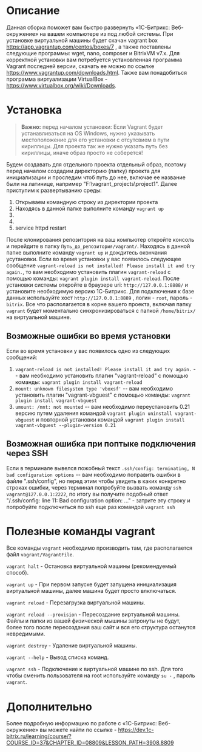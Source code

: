 # Описание

Данная сборка поможет вам быстро развернуть «1С-Битрикс: Веб-окружение» на вашем компьютере из под любой системы. При установке виртуальной машины будет скачан vagrant box https://app.vagrantup.com/centos/boxes/7 , а также поставлены следующие программы: wget, nano, composer и BitrixVM v7.x. Для корректной установки вам потребуется установленная программа Vagrant последней версии, скачать ее можно по ссылке https://www.vagrantup.com/downloads.html. Также вам понадобиться программа виртуализации VirtualBox - https://www.virtualbox.org/wiki/Downloads. 


# Установка

> **Важно:** перед началом установки:
Если Vagrant будет устанавливаться на OS Windows, нужно указывать местоположение для его установки с отсутсвием в пути кириллицы. Для проекта так же нужно указать путь без кириллицы, иначе образ просто не соберется!

Будем создавать для отдельного проекта отдельный образ, поэтому перед началом создадим директорию (папку) проекта для инициализации и проследим чтоб путь до нее, включае ее название были на латинице, например "F:\vagrant_projects\project1\". Далее приступим к развертыванию среды:
  1. Открываем командную строку из директории проекта
  2. Находясь в данной папке выполните команду `vagrant up`
  3.
  4. 
  5. service httpd restart


  

  После клонирования репозитория на ваш компьютер откройте консоль и перейдите в папку `Путь_до_репозитория/vagrant/`. Находясь в данной папке выполните команду `vagrant up` и дождитесь окончания усутановки. Если во время установки у вас появилось следующее сообщение `vagrant-reload is not installed! Please install it and try again.`, то вам необходимо установить плагин `vagrant-reload` с помощью команды: `vagrant plugin install vagrant-reload`. После установки системы откройте в браузере uri: `http://127.0.0.1:8888/` и установите необходимую версию 1С-Битрикс. Для подключения к базе данных используйте хост `http://127.0.0.1:8889` , логин - `root`, пароль - `bitrix`. Все что располагается в корне вашего проекта, включая папку `vagrant` будет моментально синхронизироваться с папкой `/home/bitrix/` на виртуальной машине.
 
## Возможные ошибки во время установки

Если во время установки у вас появилось одно из следующих сообщений:
  1. `vagrant-reload is not installed! Please install it and try again.` --  вам необходимо установить плагин "vagrant-reload" с помощью команды: `vagrant plugin install vagrant-reload`
  2. `mount: unknown filesystem type 'vboxsf'` -- вам необходимо установить плагин "vagrant-vbguest" с помощью команды: `vagrant plugin install vagrant-vbguest`
  3. `umount: /mnt: not mounted` -- вам необходимо переустановить 0.21 версию путем удаления командой `vagrant plugin uninstall vagrant-vbguest` и повторной установки командой `vagrant plugin install vagrant-vbguest --plugin-version 0.21`
  
 ## Возможная ошибка при поптыке подключения через SSH
  Если в терминале вывелся пожобный текст `.ssh/config: terminating, N bad configuration options` -- вам необходимо поправить ошибки в файле ".ssh/config", но перед этим чтобы увидеть в каких конкретно строках ошибки, через терминал попробуйте вызвать команду `ssh vagrant@127.0.0.1:2222`, по итогу вы получите подобный ответ "/.ssh/config: line 11: Bad configuration option: ..." - затрите эту строку и попробуйте подключиться по ssh еще раз командой `vagrant ssh`  



# Полезные команды vagrant 

Все команды `vagrant` необходимо производить там, где располагается файл `vagrant/VagrantFile`.

`vagrant halt` - Остановка виртуальной машины (рекомендуемый способ).

`vagrant up` - При первом запуске будет запущена инициализация виртуальной машины, далее машина будет просто влключаться.

`vagrant reload` - Перезагрузка виртуальной машины.

`vagrant reload --provision` - Пересоздание виртуальной машины. Файлы и папки из вашей физической мышины затронуты не будут, более того после пересоздания ваш сайт и вся его структура останутся невредимыми.

`vagrant destroy` - Удаление виртуальной машины.

`vagrant --help` - Вывод списка команд.

`vagrant ssh` - Подключение к виртуальной машине по ssh. Для того чтобы сменить пользователя на root используйте команду `su -` , пароль `vagrant`.

# Дополнительно

Более подробную информацию по работе с «1С-Битрикс: Веб-окружение» вы можете найти по ссылке - https://dev.1c-bitrix.ru/learning/course/?COURSE_ID=37&CHAPTER_ID=08809&LESSON_PATH=3908.8809
